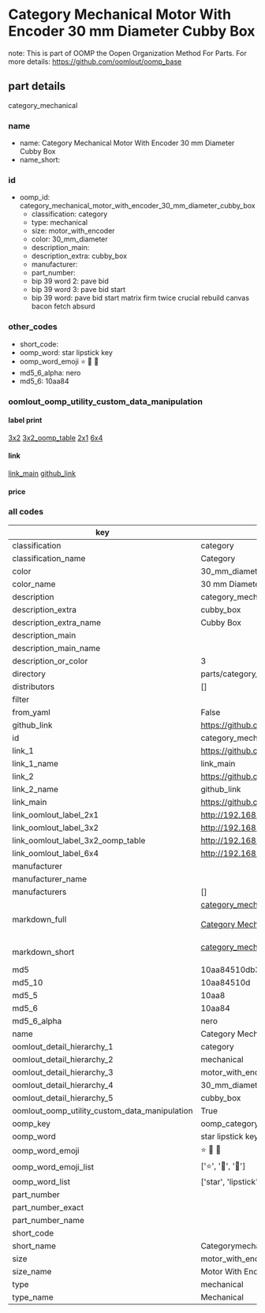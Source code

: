 # Category Mechanical Motor With Encoder 30 mm Diameter Cubby Box  

note: This is part of OOMP the Oopen Organization Method For Parts. For more details: https://github.com/oomlout/oomp_base

##  part details



category_mechanical

### name
* name: Category Mechanical Motor With Encoder 30 mm Diameter Cubby Box
* name_short: 
### id
* oomp_id: category_mechanical_motor_with_encoder_30_mm_diameter_cubby_box
  * classification: category
  * type: mechanical
  * size: motor_with_encoder
  * color: 30_mm_diameter
  * description_main: 
  * description_extra: cubby_box
  * manufacturer: 
  * part_number: 
  * bip 39 word 2: pave bid
  * bip 39 word 3: pave bid start
  * bip 39 word: pave bid start matrix firm twice crucial rebuild canvas bacon fetch absurd

### other_codes
* short_code: 
* oomp_word: star lipstick key
* oomp_word_emoji :star: :lipstick: :key:
* md5_6_alpha: nero
* md5_6: 10aa84






### oomlout_oomp_utility_custom_data_manipulation
#### label print
[3x2](http://192.168.1.245:1112/?label=oomp%20nero)
[3x2_oomp_table](http://192.168.1.107:1112/?label=oomp%20nero)
[2x1](http://192.168.1.242:1112/?label=oomp%20nero)
[6x4](http://192.168.1.55:1112/?label=oomp%20nero)    

#### link

[link_main](https://github.com/oomlout/oomlout_oomp_current_version_messy/tree/main/parts/category_mechanical_motor_with_encoder_30_mm_diameter_cubby_box) [github_link](https://github.com/oomlout/oomlout_oomp_part_src/tree/main/parts/category_mechanical_motor_with_encoder_30_mm_diameter_cubby_box)                             

#### price







### all codes 
| key | value |  
| --- | --- |  
| classification | category |  
| classification_name | Category |  
| color | 30_mm_diameter |  
| color_name | 30 mm Diameter |  
| description | category_mechanical |  
| description_extra | cubby_box |  
| description_extra_name | Cubby Box |  
| description_main |  |  
| description_main_name |  |  
| description_or_color | 3  |  
| directory | parts/category_mechanical_motor_with_encoder_30_mm_diameter_cubby_box |  
| distributors | [] |  
| filter |  |  
| from_yaml | False |  
| github_link | https://github.com/oomlout/oomlout_oomp_part_src/tree/main/parts/category_mechanical_motor_with_encoder_30_mm_diameter_cubby_box |  
| id | category_mechanical_motor_with_encoder_30_mm_diameter_cubby_box |  
| link_1 | https://github.com/oomlout/oomlout_oomp_current_version_messy/tree/main/parts/category_mechanical_motor_with_encoder_30_mm_diameter_cubby_box |  
| link_1_name | link_main |  
| link_2 | https://github.com/oomlout/oomlout_oomp_part_src/tree/main/parts/category_mechanical_motor_with_encoder_30_mm_diameter_cubby_box |  
| link_2_name | github_link |  
| link_main | https://github.com/oomlout/oomlout_oomp_current_version_messy/tree/main/parts/category_mechanical_motor_with_encoder_30_mm_diameter_cubby_box |  
| link_oomlout_label_2x1 | http://192.168.1.242:1112/?label=oomp%20nero |  
| link_oomlout_label_3x2 | http://192.168.1.245:1112/?label=oomp%20nero |  
| link_oomlout_label_3x2_oomp_table | http://192.168.1.107:1112/?label=oomp%20nero |  
| link_oomlout_label_6x4 | http://192.168.1.55:1112/?label=oomp%20nero |  
| manufacturer |  |  
| manufacturer_name |  |  
| manufacturers | [] |  
| markdown_full | [category_mechanical_motor_with_encoder_30_mm_diameter_cubby_box](https://github.com/oomlout/oomlout_oomp_current_version_messy/tree/main/parts/category_mechanical_motor_with_encoder_30_mm_diameter_cubby_box)<br>[](https://github.com/oomlout/oomlout_oomp_current_version_messy/tree/main/parts/category_mechanical_motor_with_encoder_30_mm_diameter_cubby_box)<br>[Category Mechanical Motor With Encoder 30 Mm Diameter Cubby Box](https://github.com/oomlout/oomlout_oomp_current_version_messy/tree/main/parts/category_mechanical_motor_with_encoder_30_mm_diameter_cubby_box)<br><br> |  
| markdown_short | [category_mechanical_motor_with_encoder_30_mm_diameter_cubby_box](https://github.com/oomlout/oomlout_oomp_current_version_messy/tree/main/parts/category_mechanical_motor_with_encoder_30_mm_diameter_cubby_box)<br><br> |  
| md5 | 10aa84510db3468fad2ba893a945850c |  
| md5_10 | 10aa84510d |  
| md5_5 | 10aa8 |  
| md5_6 | 10aa84 |  
| md5_6_alpha | nero |  
| name | Category Mechanical Motor With Encoder 30 mm Diameter Cubby Box |  
| oomlout_detail_hierarchy_1 | category |  
| oomlout_detail_hierarchy_2 | mechanical |  
| oomlout_detail_hierarchy_3 | motor_with_encoder |  
| oomlout_detail_hierarchy_4 | 30_mm_diameter |  
| oomlout_detail_hierarchy_5 | cubby_box |  
| oomlout_oomp_utility_custom_data_manipulation | True |  
| oomp_key | oomp_category_mechanical_motor_with_encoder_30_mm_diameter_cubby_box |  
| oomp_word | star lipstick key |  
| oomp_word_emoji | :star: :lipstick: :key: |  
| oomp_word_emoji_list | [':star:', ':lipstick:', ':key:'] |  
| oomp_word_list | ['star', 'lipstick', 'key'] |  
| part_number |  |  
| part_number_exact |  |  
| part_number_name |  |  
| short_code |  |  
| short_name | Categorymechanical |  
| size | motor_with_encoder |  
| size_name | Motor With Encoder |  
| type | mechanical |  
| type_name | Mechanical |  
